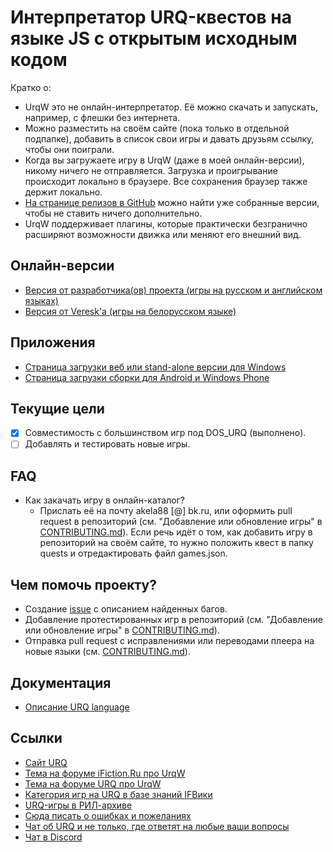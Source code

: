 # Интерпретатор URQ-квестов на языке JS с открытым исходным кодом

Кратко о:

* UrqW это не онлайн-интерпретатор. Её можно скачать и запускать, например, с флешки без интернета.
* Можно разместить на своём сайте (пока только в отдельной подпапке), добавить в список свои игры и давать друзьям ссылку, чтобы они поиграли.
* Когда вы загружаете игру в UrqW (даже в моей онлайн-версии), никому ничего не отправляется. Загрузка и проигрывание происходит локально в браузере. Все сохранения браузер также держит локально.
* [На странице релизов в GitHub](https://github.com/urqw/UrqW/releases) можно найти уже собранные версии, чтобы не ставить ничего дополнительно.
* UrqW поддерживает плагины, которые практически безгранично расширяют возможности движка или меняют его внешний вид.

## Онлайн-версии

* [Версия от разработчика(ов) проекта (игры на русском и английском языках)](https://urqw.github.io/UrqW/)
* [Версия от Veresk'а (игры на белорусском языке)](http://il.ideahost.by/game/UrqW-gh-pages/)

## Приложения

* [Страница загрузки веб или stand-alone версии для Windows](https://github.com/urqw/UrqW/releases)
* [Страница загрузки сборки для Android и Windows Phone](https://build.phonegap.com/apps/2457271/builds)

## Текущие цели

* [x] Совместимость с большинством игр под DOS_URQ (выполнено).
* [ ] Добавлять и тестировать новые игры.

## FAQ

* Как закачать игру в онлайн-каталог?
	- Прислать её на почту akela88 [@] bk.ru, или оформить pull request в репозиторий (см. "Добавление или обновление игры" в [CONTRIBUTING.md](CONTRIBUTING.md)). Если речь идёт о том, как добавить игру в репозиторий на своём сайте, то нужно положить квест в папку quests и отредактировать файл games.json.
 
## Чем помочь проекту?

* Создание [issue](https://github.com/urqw/UrqW/issues) с описанием найденных багов.
* Добавление протестированных игр в репозиторий (см. "Добавление или обновление игры" в [CONTRIBUTING.md](CONTRIBUTING.md)).
* Отправка pull request с исправлениями или переводами плеера на новые языки (см. [CONTRIBUTING.md](CONTRIBUTING.md)).

## Документация

* [Описание URQ language](https://urqw.github.io/UrqW/docs/urql.html)

## Ссылки

* [Сайт URQ](http://urq.plut.info/)
* [Тема на форуме iFiction.Ru про UrqW](http://forum.ifiction.ru/viewtopic.php?id=2138)
* [Тема на форуме URQ про UrqW](http://urq.borda.ru/?1-0-0-00000495-000-0-0-1444755056)
* [Категория игр на URQ в базе знаний IFВики](https://ifwiki.ru/Категория:Игры_на_URQ)
* [URQ-игры в РИЛ-архиве](http://rilarhiv.ru/urq.htm)
* [Сюда писать о ошибках и пожеланиях](https://github.com/urqw/UrqW/issues)
* [Чат об URQ и не только, где ответят на любые ваши вопросы](https://client01.chat.mibbit.com/?url=irc%3A%2F%2Firc.forestnet.org%3A6662%2F%23urq)
* [Чат в Discord](https://discord.com/invite/P53ZhN5hEA)
